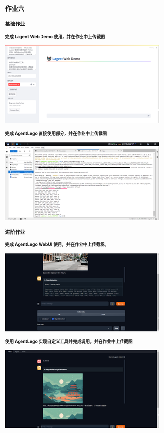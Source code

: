 ## 作业六
### 基础作业
#### 完成 Lagent Web Demo 使用，并在作业中上传截图
![Task 1](./Images/Task-1.png "Task 1")

#### 完成 AgentLego 直接使用部分，并在作业中上传截图
![Task 2](./Images/Task-2.png "Task 2")

### 进阶作业
#### 完成 AgentLego WebUI 使用，并在作业中上传截图。
![Task 3](./Images/Task-3.png "Task 3")

#### 使用 AgentLego 实现自定义工具并完成调用，并在作业中上传截图
![Task 4](./Images/Task-4.png "Task 4")